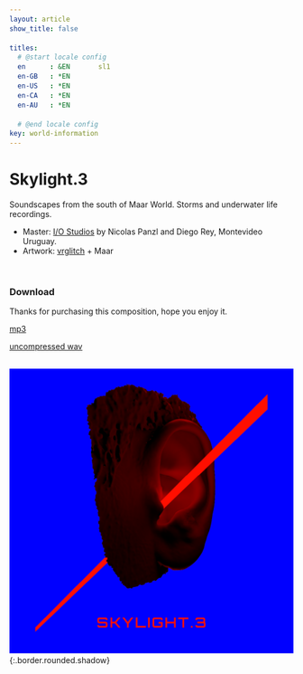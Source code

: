 ```yaml
---
layout: article
show_title: false

titles:
  # @start locale config
  en      : &EN       sl1
  en-GB   : *EN
  en-US   : *EN
  en-CA   : *EN
  en-AU   : *EN

  # @end locale config
key: world-information
---
```


# Skylight.3

Soundscapes from the south of Maar World. Storms and underwater life recordings. 

- Master: <a href="https://www.facebook.com/IO-Estudios-256499521035781/" rel="I/O Studios" target="_blank">I/O Studios</a>  by Nicolas Panzl and Diego Rey, Montevideo Uruguay.
- Artwork: <a href="http://vrglit.ch/" rel="vrglitch" target="_blank">vrglitch</a> + Maar
 <br>

### Download

Thanks for purchasing this composition, hope you enjoy it. 

<a href="https://www.dropbox.com/s/ozs99n3qzi432er/03%20Skylight.3.mp3?dl=0" rel="mp3" target="_blank">mp3</a> <br>

<a href="https://www.dropbox.com/s/ohkhaaqnic6p047/Skylight.3.wav?dl=0" rel="wav" target="_blank">uncompressed wav</a> <br>
<br>
 
![Image](/img/SL.3.Artboard.png){:.border.rounded.shadow}

